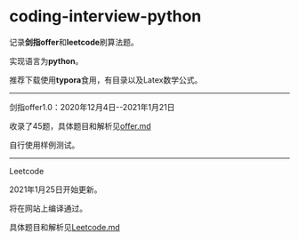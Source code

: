 # coding-interview-python
记录**剑指offer**和**leetcode**刷算法题。

实现语言为**python**。

推荐下载使用**typora**食用，有目录以及Latex数学公式。

---

剑指offer1.0：2020年12月4日--2021年1月21日

收录了45题，具体题目和解析见[offer.md](/jianzhioffer/offer.md)

自行使用样例测试。



---

Leetcode

2021年1月25日开始更新。

将在网站上编译通过。

具体题目和解析见[Leetcode.md](/Leetcode/Leetcode.md)

